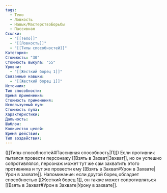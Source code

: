 ```yaml
---
tags:
  - Тело
  - Ловкость
  - Навык/МастерствоБорьбы
  - Пассивная
Ссылки:
  - "[[Тело]]"
  - "[[Ловкость]]"
  - "[[Типы способностей]]"
Категория: 
Стоимость: "30"
Стоимость выкупа: "55"
Уровни:
  - "[[Жесткий борец 1]]"
Связанные навыки:
  - "[[Жесткий борец 1]]"
Источник:
Тип способности:
Время применения:
Стоимость применения:
Используемый пул:
Стоимость пула:
Характеристики:
Дальность:
Шаблон:
Количество целей:
Время действия:
Тип воздействия:
---
```

([[Типы способностей#Пассивная способность|П]]) Если противник пытался провести персонажу [[Взять в Захват|Захват]], но он успешно сопротивлялся, персонаж может тут же сам захватить этого противника и тут же провести ему  [[Взять в Захват#Урон в Захвате|Урон в захвате]].
Напоминание: если другой борец обладает способностью [[Жесткий борец 1]], он также может сопротивляться [[Взять в Захват#Урон в Захвате|Урону в захвате]]. 
